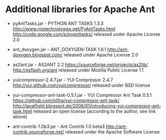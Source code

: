 Additional libraries for Apache Ant
===================================

* pyAntTasks.jar - PYTHON ANT TASKS 1.3.3
  http://www.rpstechnologies.net/PyAntTasks.html
  http://code.google.com/p/pyanttasks/
  released under Apache License 2.0

* ant_doxygen.jar - ANT_DOXYGEN-TASK 1.6.1
  http://ant-doxygen.blogspot.com/
  released under Apache License 2.0

* as2ant.jar - AS2ANT 2.2
  https://sourceforge.net/projects/as2lib/
  http://osflash.org/ant
  released under Mozilla Public License 1.1

* yuicompressor-2.4.7.jar - YUI Compressor 2.4.7
  http://yui.github.com/yuicompressor/
  released under BSD license

* yui-compressor-ant-task-0.5.1.jar - YUI Compressor Ant Task 0.5.1
  https://github.com/n0ha/yui-compressor-ant-task/
  http://javaflight.blogspot.de/2008/01/introducing-yui-compressor-ant-task.html
  released an open license (according to the author, see link above)

* ant-contrib-1.0b3.jar - Ant Contrib 1.0 beta3
  http://ant-contrib.sourceforge.net/
  released under the Apache Software License

